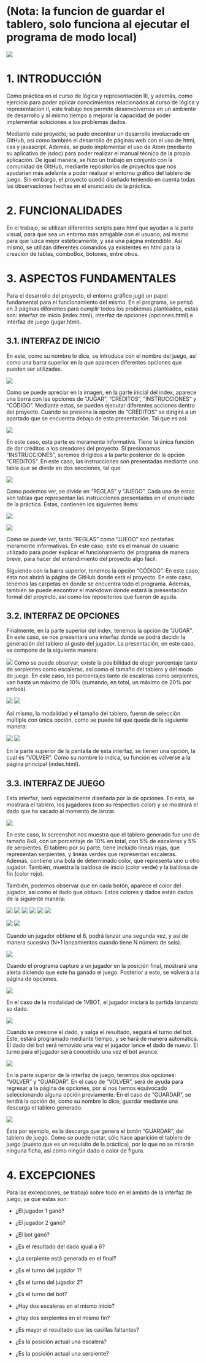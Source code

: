 # (Nota: la funcion de guardar el tablero, solo funciona al ejecutar el programa de modo local)

![](img/1.png)



# 1. INTRODUCCIÓN


Como práctica en el curso de lógica y representación III, y además, como
ejercicio para poder aplicar conocimientos relacionados al curso de
lógica y representacioń II, este trabajo nos permite desenvolvernos en
un ambiente de desarrollo y al mismo tiempo a mejorar la capacidad de
poder implementar soluciones a los problemas dados.

Mediante este proyecto, se pudo encontrar un desarrollo involucrado en
GitHub, así como también el desarrollo de páginas web con el uso de
html, css y javascript. Además, se pudo implementar el uso de Atom
(mediante su aplicativo de jsdoc) para poder realizar el manual técnico
de la propia aplicación. De igual manera, se hizo un trabajo en conjunto
con la comunidad de GItHub, mediante repositorios de proyectos que nos
ayudarían más adelante a poder realizar el entorno gráfico del tablero
de juego. Sin embargo, el proyecto quedó diseñado teniendo en cuenta
todas las observaciones hechas en el enunciado de la práctica.

# 2. FUNCIONALIDADES


En el trabajo, se utilizan diferentes scripts para html que ayudan a la
parte visual, para que sea un entorno más amigable con el usuario, así
mismo para que luzca mejor estéticamente, y sea una página entendible.
Así mismo, se utilizan diferentes comandos ya existentes en html para la
creación de tablas, comboBox, botones, entre otros.

# 3. ASPECTOS FUNDAMENTALES


Para el desarrollo del proyecto, el entorno gráfico jugó un papel
fundamental para el funcionamiento del mismo. En el programa, se pensó
en 3 páginas diferentes para cumplir todos los problemas planteados,
estas son: interfaz de inicio (index.html), interfaz de opciones
(opciones.html) e interfaz de juego (jugar.html).

## 3.1. INTERFAZ DE INICIO


En este, como su nombre lo dice, se introduce con el nombre del juego,
así como una barra superior en la que aparecen diferentes opciones que
pueden ser utilizadas.

![](img/2.png)

Como se puede apreciar en la imagen, en la parte inicial del index,
aparece una barra con las opciones de “JUGAR”, “CRÉDITOS”,
“INSTRUCCIONES” y “CÓDIGO”. Mediante estas, se pueden ejecutar
diferentes acciones dentro del proyecto. Cuando se presiona la opción de
“CRÉDITOS” se dirigirá a un apartado que se encuentra debajo de esta
presentación. Tal que es así:

![](img/3.png)

En este caso, esta parte es meramente informativa. Tiene la única
función de dar créditos a los creadores del proyecto. Si presionamos
“INSTRUCCIONES”, seremos dirigidos a la parte posterior de la opción
“CRÉDITOS”. En este caso, las instrucciones son presentadas mediante una
tabla que se divide en dos secciones, tal que:

![](img/4.png)

Como podemos ver, se divide en “REGLAS” y “JUEGO”. Cada una de estas son
tablas que representan las instrucciones presentadas en el enunciado de
la práctica. Éstas, contienen los siguientes ítems:

![](img5.png)

![](img/6.png)

Como se puede ver, tanto “REGLAS” como “JUEGO” son pestañas meramente
informativas. En este caso, este es el manual de usuario utilizado para
poder explicar el funcionamiento del programa de manera breve, para
hacer del entendimiento del proyecto algo fácil.

Siguiendo con la barra superior, tenemos la opción “CÓDIGO”. En este
caso, ésta nos abrirá la página de GitHub donde está el proyecto. En
este caso, tenemos las carpetas en donde se encuentra todo el programa.
Además, también se puede encontrar el markdown donde estará la
presentación formal del proyecto, así como los repositorios que fueron
de ayuda.

## 3.2. INTERFAZ DE OPCIONES


Finalmente, en la parte superior del index, tenemos la opción de
“JUGAR”. En este caso, se nos presentará una interfaz donde se podrá
decidir la generación del tablero al gusto del jugador. La presentación,
en este caso, se compone de la siguiente manera:

![](img/7.png)
Como se puede observar, existe la posibilidad de elegir porcentaje tanto
de serpientes como escaleras, así como el tamaño del tablero y del modo
de juego. En este caso, los porcentajes tanto de escaleras como
serpientes, van hasta un máximo de 10% (sumando, en total, un máximo de
20% por ambos).

![](img/8.png)
![](img/9.png)

Así mismo, la modalidad y el tamaño del tablero, fueron de selección
múltiple con única opción, como se puede tal que queda de la siguiente
manera:

![](img/10.png)
![](img/11.png)

En la parte superior de la pantalla de esta interfaz, se tienen una
opción, la cual es “VOLVER”. Como su nombre lo indica, su función es
volverse a la página principal (index.html).

## 3.3. INTERFAZ DE JUEGO


Esta interfaz, será especialmente diseñada por la de opciones. En esta,
se mostrará el tablero, los jugadores (con su respectivo color) y se
mostrará el dado que ha sacado al momento de lanzar.

![](img/12.png)

En este caso, la screenshot nos muestra que el tablero generado fue uno
de tamaño 8x8, con un porcentaje de 10% en total, con 5% de escaleras y
5% de serpientes. El tablero por su parte, tiene incluído líneas rojas,
que representan serpientes, y líneas verdes que representan escaleras.
Además, contiene una bola de determinado color, que representa uno u
otro jugador. También, muestra la baldosa de inicio (color verde) y la
baldosa de fin (color rojo).

También, podemos observar que en cada botón, aparece el color del
jugador, así como el dado que obtuvo. Estos colores y dados están dados
de la siguiente manera:

![](1.png)
![](2.png)
![](3.png)
![](4.png)
![](5.png)
![](6.png)

![](amarillo.jpg)
![](morado.jpg)

Cuando un jugador obtiene el 6, podrá lanzar una segunda vez, y así de
manera sucesiva (N+1 lanzamientos cuando tiene N número de seis).

![](img/13.png)

Cuando el programa capture a un jugador en la posición final, mostrará
una alerta diciendo que este ha ganado el juego. Posterior a esto, se
volverá a la página de opciones.

![](img/14.png)

En el caso de la modalidad de 1VBOT, el jugador iniciará la partida
lanzando su dado.

![](img/15.png)

Cuando se presione el dado, y salga el resultado, seguirá el turno del
bot. Este, estará programado mediante tiempo, y se hará de manera
automática. El dado del bot será removido una vez el jugador lance el
dado de nuevo. El turno para el jugador será concebido una vez el bot
avance.

![](img/16.png)

En la parte superior de la interfaz de juego, tenemos dos opciones:
“VOLVER” y “GUARDAR”. En el caso de “VOLVER”, será de ayuda para
regresar a la página de opciones, por si nos hemos equivocado
seleccionando alguna opción previamente. En el caso de “GUARDAR”, se
tendrá la opción de, como su nombre lo dice, guardar mediante una
descarga el tablero generado.

![](img/17.png)

Ésta por ejemplo, es la descarga que genera el botón “GUARDAR”, del
tablero de juego. Como se puede notar, sólo hace aparición el tablero de
juego (puesto que es un requisito de la práctica), por lo que no se
mirarán ninguna ficha, así como ningún dado o color de figura.

# 4. EXCEPCIONES


Para las excepciones, se trabajó sobre todo en el ámbito de la interfaz de juego, ya que estas son:


-   ¿El jugador 1 ganó?

-   ¿El jugador 2 ganó?

-   ¿El bot ganó?

-   ¿Es el resultado del dado igual a 6?

-   ¿La serpiente está generada en el final?

-   ¿Es el turno del jugador 1?

-   ¿Es el turno del jugador 2?

-   ¿Es el turno del bot?

-   ¿Hay dos escaleras en el mismo inicio?

-   ¿Hay dos serpientes en el mismo fin?

-   ¿Es mayor el resultado que las casillas faltantes?

-   ¿Es la posición actual una escalera?

-   ¿Es la posición actual una serpiente?
